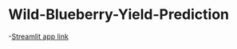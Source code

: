 # Wild-Blueberry-Yield-Prediction

-[Streamlit app link](https://wild-blueberry-yield-prediction-bmjmre38bgfuvhkkn8ccbs.streamlit.app/)




